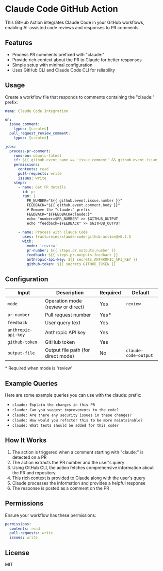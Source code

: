 # Claude Code GitHub Action

This GitHub Action integrates Claude Code in your GitHub workflows, enabling AI-assisted code reviews and responses to PR comments.

## Features

- Process PR comments prefixed with "claude:"
- Provide rich context about the PR to Claude for better responses
- Simple setup with minimal configuration
- Uses GitHub CLI and Claude Code CLI for reliability

## Usage

Create a workflow file that responds to comments containing the "claude:" prefix:

```yaml
name: Claude Code Integration

on:
  issue_comment:
    types: [created]
  pull_request_review_comment:
    types: [created]

jobs:
  process-pr-comment:
    runs-on: ubuntu-latest
    if: ${{ github.event_name == 'issue_comment' && github.event.issue.pull_request && startsWith(github.event.comment.body, 'claude:') }}
    permissions:
      contents: read
      pull-requests: write
      issues: write
    steps:
      - name: Get PR details
        id: pr
        run: |
          PR_NUMBER="${{ github.event.issue.number }}"
          FEEDBACK="${{ github.event.comment.body }}"
          # Remove the "claude:" prefix
          FEEDBACK="${FEEDBACK#claude:}"
          echo "number=$PR_NUMBER" >> $GITHUB_OUTPUT
          echo "feedback=$FEEDBACK" >> $GITHUB_OUTPUT
      
      - name: Process with Claude Code
        uses: fractureinc/claude-code-github-action@v0.1.5
        with:
          mode: 'review'
          pr-number: ${{ steps.pr.outputs.number }}
          feedback: ${{ steps.pr.outputs.feedback }}
          anthropic-api-key: ${{ secrets.ANTHROPIC_API_KEY }}
          github-token: ${{ secrets.GITHUB_TOKEN }}
```

## Configuration

| Input | Description | Required | Default |
|-------|-------------|----------|---------|
| `mode` | Operation mode (review or direct) | Yes | `review` |
| `pr-number` | Pull request number | Yes* | |
| `feedback` | User query text | Yes | |
| `anthropic-api-key` | Anthropic API key | Yes | |
| `github-token` | GitHub token | Yes | |
| `output-file` | Output file path (for direct mode) | No | `claude-code-output` |

\* Required when mode is 'review'

## Example Queries

Here are some example queries you can use with the claude: prefix:

- `claude: Explain the changes in this PR`
- `claude: Can you suggest improvements to the code?`
- `claude: Are there any security issues in these changes?`
- `claude: How would you refactor this to be more maintainable?`
- `claude: What tests should be added for this code?`

## How It Works

1. The action is triggered when a comment starting with "claude:" is detected on a PR
2. The action extracts the PR number and the user's query
3. Using GitHub CLI, the action fetches comprehensive information about the PR and repository
4. This rich context is provided to Claude along with the user's query
5. Claude processes the information and provides a helpful response
6. The response is posted as a comment on the PR

## Permissions

Ensure your workflow has these permissions:

```yaml
permissions:
  contents: read
  pull-requests: write
  issues: write
```

## License

MIT